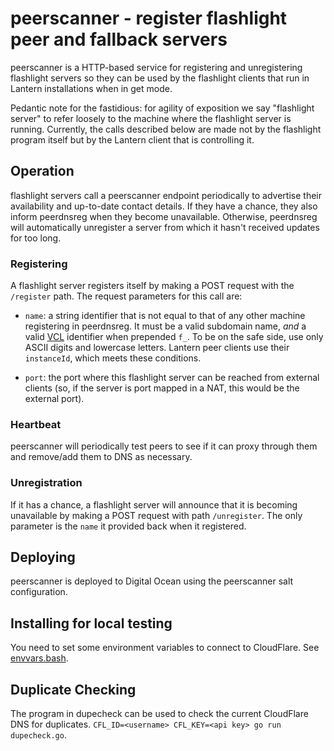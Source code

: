 # peerscanner - register flashlight peer and fallback servers

peerscanner is a HTTP-based service for registering and unregistering flashlight
servers so they can be used by the flashlight clients that run in Lantern
installations when in get mode.

Pedantic note for the fastidious: for agility of exposition we say
"flashlight server" to refer loosely to the machine where the flashlight server
is running.  Currently, the calls described below are made not by the flashlight
program itself but by the Lantern client that is controlling it.

## Operation

flashlight servers call a peerscanner endpoint periodically to advertise their
availability and up-to-date contact details.  If they have a chance, they also
inform peerdnsreg when they become unavailable.  Otherwise, peerdnsreg will
automatically unregister a server from which it hasn't received updates for too
long.

### Registering

A flashlight server registers itself by making a POST request with the
`/register` path.  The request parameters for this call are:

- `name`: a string identifier that is not equal to that of any other machine registering in peerdnsreg. It must be a valid subdomain name, *and* a valid [VCL](https://www.varnish-cache.org/docs/3.0/reference/vcl.html) identifier when prepended `f_`.  To be on the safe side, use only ASCII digits and lowercase letters.  Lantern peer clients use their `instanceId`, which meets these conditions.

- `port`: the port where this flashlight server can be reached from external clients (so, if the server is port mapped in a NAT, this would be the external port).

### Heartbeat

peerscanner will periodically test peers to see if it can proxy through them and
remove/add them to DNS as necessary.

### Unregistration

If it has a chance, a flashlight server will announce that it is becoming
unavailable by making a POST request with path `/unregister`.  The only
parameter is the `name` it provided back when it registered.

## Deploying

peerscanner is deployed to Digital Ocean using the peerscanner salt
configuration.

## Installing for local testing

You need to set some environment variables to connect to CloudFlare.  See
[envvars.bash](https://github.com/getlantern/too-few-secrets/blob/master/envvars.bash).

## Duplicate Checking

The program in dupecheck can be used to check the current CloudFlare DNS for
duplicates. `CFL_ID=<username> CFL_KEY=<api key> go run dupecheck.go`.
